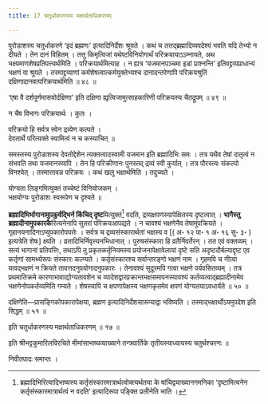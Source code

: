 ```yaml
---
title: 17 चतुर्धाकरणस्य मक्षार्थताधिकरणम्

---
```

पुरोडाशस्य चतुर्धाकरणे ‘इदं ब्रह्मणः’ इत्यादिनिर्देशः श्रूयते । कथं च तत्तद्ब्रह्मादिव्यपदेश्यं भवति यदि तेभ्यो न दीयते । तेन दानं विहितम् । तत्तु किमृत्विजां यथेष्टविनियोगार्थं परिक्रयायाऽऽम्नायते, अथ भक्ष्यमाणशेषप्रतिपत्त्यर्थमिति । परिक्रयार्थमित्याह । न ह्यत्र ‘यजमानपञ्चमा इडां प्राश्नन्ति’ इतिवद्द्रव्यप्राधान्यं भक्षणं वा श्रूयते । तस्माद्द्रव्याणां कर्मशेषत्वात्कर्मयुक्तेभ्यश्च दानादन्तरेणापि परिक्रयश्रुतिं दक्षिणादानवत्परिक्रयार्थमिति ॥ ४८ ॥

‘एषा वै दर्शपूर्णमासयोर्दक्षिणा’ इति दक्षिणा ह्यृत्विजामुत्साहकारिणी परिक्रयस्य चैतद्रूपम् ॥ ४९ ॥

न चैष विभागः परिक्रयार्थः । कुतः ।

परिक्रयो हि सर्वत्र स्वेन द्रव्येण कल्पते ।  
देवतार्थे परित्यक्ते स्वामित्वं न च कस्याचित् ॥  


समस्तस्य पुरोडाशस्य देवतोद्देशेन त्यक्तत्वादस्वामी यजमान इति ब्रह्मादिभिः समः । तत्र यथैव तेषां दातृत्वं न संभवति तथा यजमानस्यापि । तेन हि परिक्रीणानः पुनस्तद् द्रव्यं स्वी कुर्यात् । तत्र पौरस्त्यः संकल्पो विनश्येत् । तस्मात्तावन्न परिक्रयः । कथं खलु भक्षार्थमिति । तदुच्यते ।

योग्यता लिङ्गमित्युक्तं तच्चेष्टं विनियोजकम् ।  
भक्षयोग्यः पुरोडाशः स्वरूपेण च दृश्यते ॥  


**ब्रह्मादिभिर्भागानामुपकुर्वद्भिर्न किंचिद् दृष्ट**मित्युक्तं[^1] वदति, द्रव्यक्षपणस्यापेक्षितस्य दृष्टत्वात् । **भागैस्तु ब्रह्मादीनामुपकारकै**रित्यनेनापि सुतरां परिक्रयआपद्यते । न चावश्यं भक्षणेनैव तेषामुपक्रियते । गृहानयनादिनाऽप्युपकारोपपत्तेः । सर्वत्र च द्रव्यसंस्कारार्थतां भक्षस्य व \[( अ॰ १२ पा॰ १ अ॰ १६ सु॰ ३॰ ) इत्यत्रेति शेषः\] क्ष्यति । व्रतादिभिर्निवृत्त्यनभिधानात् । पुरुषसंस्कारा हि व्रतैर्निवर्तेरन् । तत एवं वक्तव्यम् । सत्यं भागानां प्रतिपत्तिः, तथाऽपि तु प्रकृतकर्तृनियमस्य प्रयोजनापेक्षावेलायां दृष्टे सति अदृष्टदौर्बल्याद्दृष्ट एव कर्तृणां सामर्थ्यरूपः संस्कारः कल्प्यते । कर्तृसंस्कारश्च सर्वान्तरङ्गो भक्षणं नाम । गृहमपि च नीत्वा यावद्भक्षणं न क्रियते तावत्तदनुपयोगादनुपकारः । तेनावश्यं सूदूरमपि गत्वा भक्षणे पर्यवसितव्यम् । तत्र प्रथमातिक्रमे कारणाभावाद्योग्यतावशेन च व्यादेशद्वारप्रक्रान्तभक्षसमापनस्यावश्यं कर्तव्यत्वाद्ब्रह्यादीनामेव भक्षणेनोपकर्तव्यमिति गम्यते । शेषस्यापि च क्षपणापेक्षस्य भक्षणकृतमेव क्षपणं योग्यतयाऽवधार्यते ॥ ५० ॥

[^1]: ब्रह्मादिभिरित्यादिभाष्यस्य कर्तृसंस्कारमात्रार्थत्वोक्त्यर्थतया के षांचिद्व्याख्यानगमनिका ‘दृष्टामित्यनेन कर्तृसंस्कारमात्रार्थत्वं न वदति’ इत्यादिरूपा पङ्क्ति प्रलीनेति भाति ।


दक्षिणेति—प्रासङ्गिकोपकारापेक्षया, ब्रह्मण इत्यादिनिर्देशसारूप्याद्वा भविष्यति । तस्माद्भक्षार्थोऽयमुपदेश इति सिद्धम् ॥ ५१ ॥

इति चतुर्धाकरणस्य मक्षार्थताधिकरणम् ॥ १७ ॥

इति श्रीभट्टकुमारिलविरचिते मीमांसाभाष्यव्याख्याने तन्त्रवार्तिके तृतीयस्याध्यायस्य चतुर्थश्चरणः ॥

निवीतपादः समाप्तः ।
